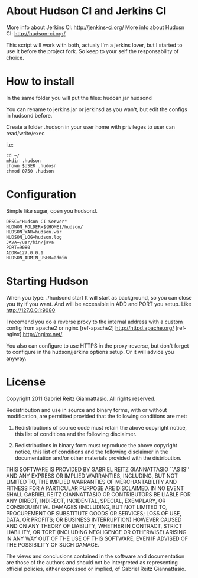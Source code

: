 About Hudson CI and Jerkins CI
==============================

More info about Jerkins CI: http://jenkins-ci.org/
More info about Hudosn CI: http://hudson-ci.org/

This script will work with both, actualy I'm a jerkins lover, but I started to use it before the project fork. So keep to your self the responsability of choice.

How to install
==============

In the same folder you will put the files:
hudosn.jar
hudsond

You can rename to jerkins.jar or jerkinsd as you wan't, but edit the configs in hudsond before.

Create a folder .hudson in your user home with privileges to user can read/write/exec

i.e:
~~~
cd ~/
mkdir .hudson
chown $USER .hudosn
chmod 0750 .hudson
~~~

Configuration
=============

Simple like sugar, open you hudsond.

~~~
DESC="Hudson CI Server"
HUDWON_FOLDER=${HOME}/hudson/
HUDSON_WAR=hudson.war
HUDSON_LOG=hudson.log
JAVA=/usr/bin/java
PORT=9080
ADDR=127.0.0.1
HUDSON_ADMIN_USER=admin
~~~

Starting Hudson
===============

When you type:
    ./hudsond start
It will start as background, so you can close you tty if you want. And will be accessible in ADD and PORT you setup.
Like http://127.0.0.1:9080

I recomend you do a reverse proxy to the internal address with a custom config from apache2 or nginx
[ref-apache2] http://httpd.apache.org/
[ref-nginx] http://nginx.net/

You also can configure to use HTTPS in the proxy-reverse, but don't forget to configure in the hudson/jerkins options setup. Or it will advice you anyway.

License
=======

Copyright 2011 Gabriel Reitz Giannattasio. All rights reserved.

Redistribution and use in source and binary forms, with or without modification, are
permitted provided that the following conditions are met:

   1. Redistributions of source code must retain the above copyright notice, this list of
      conditions and the following disclaimer.

   2. Redistributions in binary form must reproduce the above copyright notice, this list
      of conditions and the following disclaimer in the documentation and/or other materials
      provided with the distribution.

THIS SOFTWARE IS PROVIDED BY GABRIEL REITZ GIANNATTASIO ``AS IS'' AND ANY EXPRESS OR IMPLIED
WARRANTIES, INCLUDING, BUT NOT LIMITED TO, THE IMPLIED WARRANTIES OF MERCHANTABILITY AND
FITNESS FOR A PARTICULAR PURPOSE ARE DISCLAIMED. IN NO EVENT SHALL GABRIEL REITZ GIANNATTASIO OR
CONTRIBUTORS BE LIABLE FOR ANY DIRECT, INDIRECT, INCIDENTAL, SPECIAL, EXEMPLARY, OR
CONSEQUENTIAL DAMAGES (INCLUDING, BUT NOT LIMITED TO, PROCUREMENT OF SUBSTITUTE GOODS OR
SERVICES; LOSS OF USE, DATA, OR PROFITS; OR BUSINESS INTERRUPTION) HOWEVER CAUSED AND ON
ANY THEORY OF LIABILITY, WHETHER IN CONTRACT, STRICT LIABILITY, OR TORT (INCLUDING
NEGLIGENCE OR OTHERWISE) ARISING IN ANY WAY OUT OF THE USE OF THIS SOFTWARE, EVEN IF
ADVISED OF THE POSSIBILITY OF SUCH DAMAGE.

The views and conclusions contained in the software and documentation are those of the
authors and should not be interpreted as representing official policies, either expressed
or implied, of Gabriel Reitz Giannattasio.
